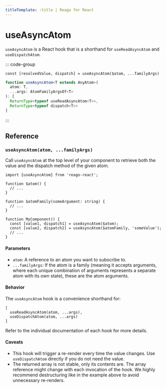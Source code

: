 ```yaml
---
titleTemplate: :title | Reago for React
---
```


# useAsyncAtom

`useAsyncAtom` is a React hook that is a shorthand for `useReadAsyncAtom` and `useDispatchAtom`.

::: code-group
```tsx [Syntax]
const [resolvedValue, dispatch] = useAsyncAtom($atom, ...familyArgs)
```

```ts [Types]
function useAsyncAtom<T extends AnyAtom>(
  atom: T,
  ...args: AtomFamilyArgsOf<T>
): [
  ReturnType<typeof useReadAsyncAtom<T>>,
  ReturnType<typeof dispatch<T>>
]
```
:::


## Reference

### `useAsyncAtom(atom, ...familyArgs)`

Call `useAsyncAtom` at the top level of your component to retrieve both the value and the dispatch method
of the given atom.


```tsx
import {useAsyncAtom} from 'reago-react';

function $atom() {
  // ...
}

function $atomFamily(someArgument: string) {
  // ...
}

function MyComponent() {
  const [value1, dispatch1] = useAsyncAtom($atom);
  const [value2, dispatch2] = useAsyncAtom($atomFamily, 'someValue');
  // ...
}
```

#### Parameters

* `atom`: A reference to an atom you want to subscribe to.
* `...familyArgs`: If the atom is a family (meaning it accepts arguments, where each unique combination of
  arguments represents a separate atom with its own state), these are the atom arguments.

#### Behavior

The `useAsyncAtom` hook is a convenience shorthand for:

```tsx
[
  useReadAsyncAtom(atom, ...args),
  useDispatchAtom(atom, ...args)
]
```

Refer to the individual documentation of each hook for more details.

#### Caveats

* This hook will trigger a re-render every time the value changes. Use `useDispatchAtom` directly if you do
  not need the value.
* The returned array is not stable, only its contents are. The array reference might change with each
  invocation of the hook. We highly recommend destructuring like in the example above to avoid unnecessary
  re-renders.
